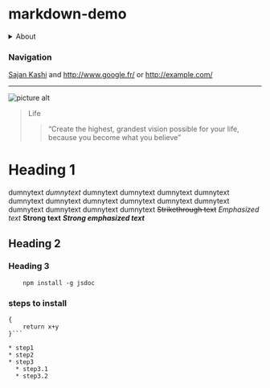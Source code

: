 # markdown-demo


<details>
           <summary>About</summary>
           <p>I am just practising some markup</p>
</details>

### Navigation
[Sajan Kashi](https://github.com/sajan02/) and http://www.google.fr/ or <http://example.com/>

 - - - -

![picture alt](https://images.pexels.com/photos/1130980/pexels-photo-1130980.jpeg?auto=compress&cs=tinysrgb&h=650&w=940 "Sajan Kashi")


> Life
>> “Create the highest, grandest vision possible for your life, because you become what you believe”

Heading 1
=========

dumnytext  _dumnytext_ dumnytext dumnytext dumnytext dumnytext dumnytext dumnytext 
dumnytext dumnytext dumnytext dumnytext dumnytext dumnytext dumnytext dumnytext 
~~Strikethrough text~~
*Emphasized text*
**Strong text**
***Strong emphasized text***

Heading 2
----------

### Heading 3

```
    npm install -g jsdoc
```

### steps to install

```function sum(x,y)
{
    return x+y
}```

* step1
* step2
* step3
  * step3.1
  * step3.2 


